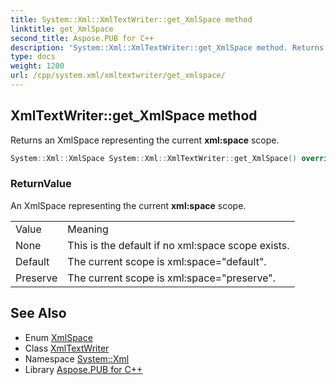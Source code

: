 ```yaml
---
title: System::Xml::XmlTextWriter::get_XmlSpace method
linktitle: get_XmlSpace
second_title: Aspose.PUB for C++
description: 'System::Xml::XmlTextWriter::get_XmlSpace method. Returns an XmlSpace representing the current xml:space scope in C++.'
type: docs
weight: 1200
url: /cpp/system.xml/xmltextwriter/get_xmlspace/
---
```

## XmlTextWriter::get_XmlSpace method


Returns an XmlSpace representing the current **xml:space** scope.

```cpp
System::Xml::XmlSpace System::Xml::XmlTextWriter::get_XmlSpace() override
```


### ReturnValue

An XmlSpace representing the current **xml:space** scope.

|||
|-|-|
|Value |Meaning |
|None |This is the default if no xml:space scope exists. |
|Default |The current scope is xml:space="default". |
|Preserve |The current scope is xml:space="preserve". |

## See Also

* Enum [XmlSpace](../../xmlspace/)
* Class [XmlTextWriter](../)
* Namespace [System::Xml](../../)
* Library [Aspose.PUB for C++](../../../)
